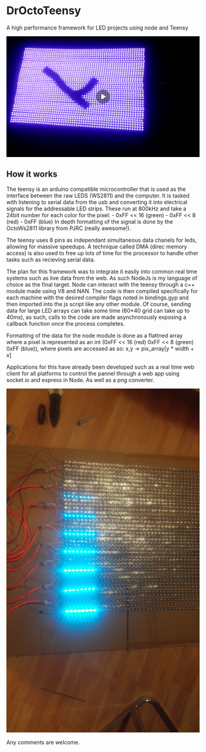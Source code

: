 # DrOctoTeensy
A high performance framework for LED projects using node and Teensy

[![N|Solid](https://github.com/aquaktus/DrOctoTeensy/blob/master/images/Screenshot_2017-10-25-17-28-55.png)](https://github.com/aquaktus/DrOctoTeensy/blob/master/images/Screenshot_2017-10-25-17-28-55.png)

## How it works
The teensy is an arduino compatible microcontroller that is used as the interface between the raw LEDS (WS2811) and the computer. It is tasked with listening to serial data from the usb and converting it into electrical signals for the addressable LED strips.
These run at 800kHz and take a 24bit number for each color for the pixel:
	- 0xFF << 16 (green)
	- 0xFF << 8  (red)
	- 0xFF       (blue)
In depth formatting of the signal is done by the OctoWs2811 library from PJRC (really awesome!).

The teensy uses 8 pins as independant simultaneous data chanels for leds, allowing for massive speedups. A technique called DMA (direc memory access) is also used to free up lots of time for the processor to handle other tasks such as recieving serial data.

The plan for this framework was to integrate it easily into common real time systems such as live data from the web. As such NodeJs is my language of choice as the final target. 
Node can interact with the teensy through a c++ module made using V8 and NAN. The code is then compiled specifically for each machine with the desired compiler flags noted in bindings.gyp and then imported into the js script like any other module.
Of course, sending data for large LED arrays can take some time (60*40 grid can take up to 40ms), as such, calls to the code are made asynchronously exposing a callback function once the process completes. 

Formatting of the data for the node module is done as a flattned array where a pixel is represented as an int (0xFF << 16 (red) 0xFF << 8 (green) 0xFF (blue)), where pixels are accessed as so:
	x,y -> pix_array[y * width + x]

Applications for this have already been developed such as a real time web client for all platforms to control the pannel through a web app using socket.io and express in Node. As well as a png converter.

[![N|Solid](https://github.com/aquaktus/DrOctoTeensy/blob/master/images/IMG-20170816-WA0008.jpeg)](https://github.com/aquaktus/DrOctoTeensy/blob/master/images/IMG-20170816-WA0008.jpeg)

Any comments are welcome.
